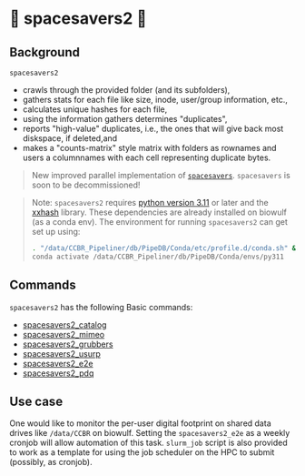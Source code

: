 # :rocket: spacesavers2 :rocket:

## Background

`spacesavers2`

- crawls through the provided folder (and its subfolders),
- gathers stats for each file like size, inode, user/group information, etc.,
- calculates unique hashes for each file,
- using the information gathers determines "duplicates",
- reports "high-value" duplicates, i.e., the ones that will give back most diskspace, if deleted,and
- makes a "counts-matrix" style matrix with folders as rownames and users a columnnames with each cell representing duplicate bytes.

> New improved parallel implementation of [`spacesavers`](https://github.com/CCBR/spacesavers). `spacesavers` is soon to be decommissioned!

> Note: `spacesavers2` requires [python version 3.11](https://www.python.org/downloads/release/python-3110/) or later and the [xxhash](https://pypi.org/project/xxhash/) library. These dependencies are already installed on biowulf (as a conda env). The environment for running `spacesavers2` can get set up using:
>
> ```bash
> . "/data/CCBR_Pipeliner/db/PipeDB/Conda/etc/profile.d/conda.sh" && \
> conda activate /data/CCBR_Pipeliner/db/PipeDB/Conda/envs/py311
> ```

## Commands

`spacesavers2` has the following Basic commands:

- [spacesavers2_catalog](catalog.md)
- [spacesavers2_mimeo](mimeo.md)
- [spacesavers2_grubbers](grubbers.md)
- [spacesavers2_usurp](usurp.md)
- [spacesavers2_e2e](e2e.md)
- [spacesavers2_pdq](pdq.md)

## Use case

One would like to monitor the per-user digital footprint on shared data drives like `/data/CCBR` on biowulf. Setting the `spacesavers2_e2e` as a weekly cronjob will allow automation of this task. `slurm_job` script is also provided to work as a template for using the job scheduler on the HPC to submit (possibly, as cronjob).
